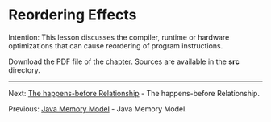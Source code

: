 # Reordering Effects

Intention: This lesson discusses the compiler, runtime or hardware optimizations that can cause reordering of 
program instructions.

Download the PDF file of the [chapter](chapter_25.pdf). Sources are available in the <b>src</b> directory. 


<hr>

Next: [The happens-before Relationship](chapter_26.md "The happens-before Relationship") - The happens-before Relationship.

Previous: [Java Memory Model](chapter_24.md "Java Memory Model") - Java Memory Model.